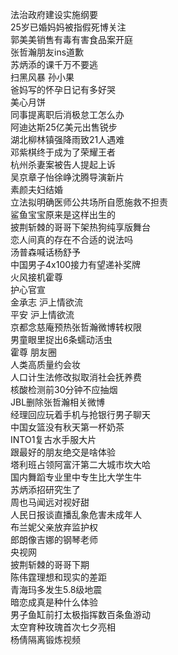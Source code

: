 法治政府建设实施纲要  
25岁已婚妈妈被指假死博关注  
郭美美销售有毒有害食品案开庭  
张哲瀚朋友ins道歉  
苏炳添的课千万不要逃  
扫黑风暴 孙小果  
爸妈写的怀孕日记有多好哭  
美心月饼  
同事提离职后消极怠工怎么办  
阿迪达斯25亿美元出售锐步  
湖北柳林镇强降雨致21人遇难  
邓紫棋终于成为了荣耀王者  
杭州杀妻案被告人提起上诉  
吴京章子怡徐峥沈腾导演新片  
素颜夫妇结婚  
立法拟明确医师公共场所自愿施救不担责  
鲨鱼宝宝原来是这样出生的  
披荆斩棘的哥哥下架热狗纯享版舞台  
恋人间真的存在不合适的说法吗  
汤普森喊话杨舒予  
中国男子4x100接力有望递补奖牌  
火风接机霍尊  
护心官宣  
金承志 沪上情欲流  
平安 沪上情欲流  
京都念慈庵预热张哲瀚微博转权限  
男童眼里捉出6条蠕动活虫  
霍尊 朋友圈  
人类高质量约会妆  
人口计生法修改拟取消社会抚养费  
核酸检测前30分钟不应抽烟  
JBL删除张哲瀚相关微博  
经理回应玩着手机与抢银行男子聊天  
中国女篮没有秋天第一杯奶茶  
INTO1复古水手服大片  
跟最好的朋友绝交是啥体验  
塔利班占领阿富汗第二大城市坎大哈  
国内舞蹈专业里中专生比大学生牛  
苏炳添招研究生了  
周也马闻远对视好甜  
人民日报谈直播乱象危害未成年人  
布兰妮父亲放弃监护权  
郎朗像吉娜的钢琴老师  
央视网  
披荆斩棘的哥哥下期  
陈伟霆理想和现实的差距  
青海玛多发生5.8级地震  
暗恋成真是种什么体验  
男子鱼缸前打太极指挥数百条鱼游动  
太空育种玫瑰首次七夕亮相  
杨倩隔离锻炼视频  
